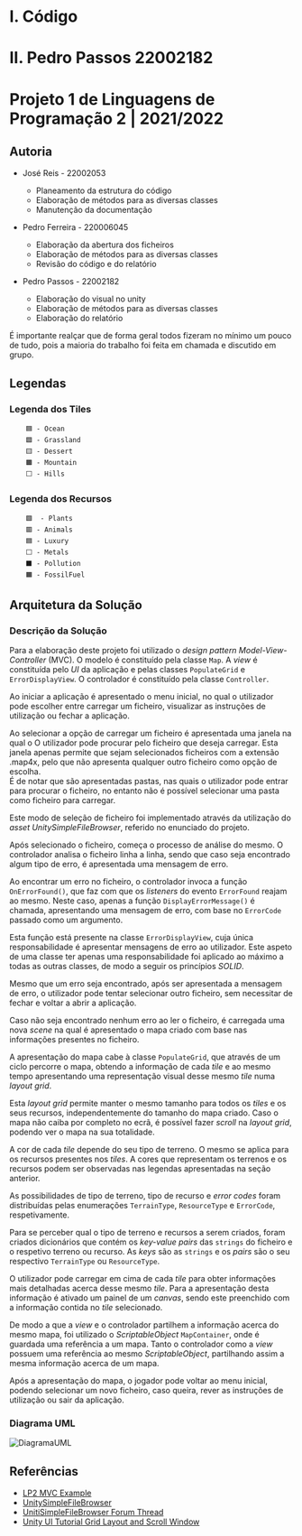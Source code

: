 # I. Código
# II. Pedro Passos 22002182


# Projeto 1 de Linguagens de Programação 2 | 2021/2022

## Autoria

- José Reis - 22002053
  - Planeamento da estrutura do código
  - Elaboração de métodos para as diversas classes
  - Manutenção da documentação

- Pedro Ferreira - 220006045
  - Elaboração da abertura dos ficheiros
  - Elaboração de métodos para as diversas classes
  - Revisão do código e do relatório

- Pedro Passos - 22002182
  - Elaboração do visual no unity
  - Elaboração de métodos para as diversas classes
  - Elaboração do relatório

É importante realçar que de forma geral todos fizeram no mínimo um pouco de tudo, pois a maioria do trabalho foi feita em chamada e discutido em grupo.

## Legendas

### Legenda dos Tiles

        🟦 - Ocean
        🟩 - Grassland
        🟨 - Dessert
        🟫 - Mountain
        ⬜ - Hills

### Legenda dos Recursos

        🟩  - Plants
        🟥 - Animals
        🟦 - Luxury
        ⬜ - Metals
        ⬛ - Pollution
        🟧 - FossilFuel

## Arquitetura da Solução

### Descrição da Solução

Para a elaboração deste projeto foi utilizado o _design pattern Model-View-Controller_
(MVC). O modelo é constituído pela classe `Map`. A _view_ é constituída pelo _UI_
da aplicação e pelas classes `PopulateGrid` e `ErrorDisplayView`. O controlador
é constituído pela classe `Controller`.

Ao iniciar a aplicação é apresentado o menu inicial, no qual o utilizador pode
escolher entre carregar um ficheiro, visualizar as instruções de utilização ou fechar
a aplicação.

Ao selecionar a opção de carregar um ficheiro é apresentada uma janela na qual o
O utilizador pode procurar pelo ficheiro que deseja carregar. Esta janela apenas
permite que sejam selecionados ficheiros com a extensão .map4x, pelo que não
apresenta qualquer outro ficheiro como opção de escolha.  
É de notar que são apresentadas pastas, nas quais o utilizador pode entrar para
procurar o ficheiro, no entanto não é possível selecionar uma pasta como ficheiro
para carregar.

Este modo de seleção de ficheiro foi implementado através da utilização do _asset
UnitySimpleFileBrowser_, referido no enunciado do projeto.

Após selecionado o ficheiro, começa o processo de análise do mesmo. O controlador
analisa o ficheiro linha a linha, sendo que caso seja encontrado algum tipo de
erro, é apresentada uma mensagem de erro.

Ao encontrar um erro no ficheiro, o controlador invoca a função `OnErrorFound()`,
que faz com que os _listeners_ do evento `ErrorFound` reajam ao mesmo. Neste caso,
apenas a função `DisplayErrorMessage()` é chamada, apresentando uma mensagem de
erro, com base no `ErrorCode` passado como um argumento.

Esta função está presente na classe `ErrorDisplayView`, cuja única responsabilidade
é apresentar mensagens de erro ao utilizador. Este aspeto de uma classe ter apenas
uma responsabilidade foi aplicado ao máximo a todas as outras classes, de modo a
seguir os princípios _SOLID_.

Mesmo que um erro seja encontrado, após ser apresentada a mensagem de erro, o
utilizador pode tentar selecionar outro ficheiro, sem necessitar de fechar e
voltar a abrir a aplicação.

Caso não seja encontrado nenhum erro ao ler o ficheiro, é carregada uma nova
_scene_ na qual é apresentado o mapa criado com base nas informações presentes
no ficheiro.

A apresentação do mapa cabe à classe `PopulateGrid`, que através de um ciclo
percorre o mapa, obtendo a informação de cada _tile_ e ao mesmo tempo apresentando
uma representação visual desse mesmo _tile_ numa _layout grid_.

Esta _layout grid_ permite manter o mesmo tamanho para todos os _tiles_ e os
seus recursos, independentemente do tamanho do mapa criado. Caso o mapa não
caiba por completo no ecrã, é possível fazer _scroll_ na _layout grid_, podendo
ver o mapa na sua totalidade.

A cor de cada _tile_ depende do seu tipo de terreno. O mesmo se aplica para os
recursos presentes nos _tiles_. A cores que representam os terrenos e os recursos
podem ser observadas nas legendas apresentadas na seção anterior.

As possibilidades de tipo de terreno, tipo de recurso e _error codes_ foram
distribuídas pelas enumerações `TerrainType`, `ResourceType` e `ErrorCode`,
respetivamente.

Para se perceber qual o tipo de terreno e recursos a serem criados, foram criados
dicionários que contém os _key-value pairs_ das `strings` do ficheiro e o respetivo
terreno ou recurso. As _keys_ são as `strings` e os _pairs_ são o seu respectivo
`TerrainType` ou `ResourceType`.

O utilizador pode carregar em cima de cada _tile_ para obter informações mais
detalhadas acerca desse mesmo _tile_. Para a apresentação desta informação é ativado
um painel de um _canvas_, sendo este preenchido com a informação contida no _tile_
selecionado.

De modo a que a _view_ e o controlador partilhem a informação acerca do mesmo
mapa, foi utilizado o _ScriptableObject_ `MapContainer`, onde é guardada uma
referência a um mapa. Tanto o controlador como a _view_ possuem uma referência
ao mesmo _ScriptableObject_, partilhando assim a mesma informação acerca de um
mapa.

Após a apresentação do mapa, o jogador pode voltar ao menu inicial, podendo
selecionar um novo ficheiro, caso queira, rever as instruções de utilização ou
sair da aplicação.

### Diagrama UML

![DiagramaUML](img/umlDiagram.png "Diagrama UML")

## Referências

- [LP2 MVC Example](https://www.youtube.com/watch?v=_z_iRUjmvzE&t=4314s)
- [UnitySimpleFileBrowser](https://github.com/yasirkula/UnitySimpleFileBrowser)
- [UnitiSimpleFileBrowser Forum Thread](https://forum.unity.com/threads/simple-file-browser-open-source.441908/)
- [Unity UI Tutorial Grid Layout and Scroll Window](https://www.youtube.com/watch?v=VyIo5tlNNeA)

